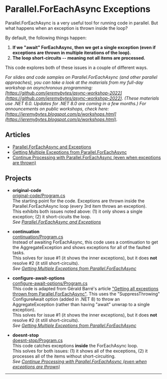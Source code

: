# Parallel.ForEachAsync Exceptions  

Parallel.ForEachAsync is a very useful tool for running code in parallel. But what happens when an exception is thrown inside the loop?  

By default, the following things happen:

1. **If we "await" ForEachAsync, then we get a single exception (even if exceptions are thrown in multiple iterations of the loop).**  
2. **The loop short-circuits -- meaning not all items are processed.**  

This code explores both of these issues in a couple of different ways.  

*For slides and code samples on Parallel.ForEachAsync (and other parallel approaches), you can take a look at the materials from my full-day workshop on asynchronous programming: [https://github.com/jeremybytes/async-workshop-2022](https://github.com/jeremybytes/async-workshop-2022). (These materials use .NET 6.0. Updates for .NET 8.0 are coming in a few months.) For announcements on public workshops, check here: [https://jeremybytes.blogspot.com/p/workshops.html](https://jeremybytes.blogspot.com/p/workshops.html).*  

## Articles

* [Parallel.ForEachAsync and Exceptions](https://jeremybytes.blogspot.com/2024/02/parallelforeachasync-and-exceptions.html)  
* [Getting Multiple Exceptions from Parallel.ForEachAsync](https://jeremybytes.blogspot.com/2024/02/getting-multiple-exceptions-from.html)  
* [Continue Processing with Parallel.ForEachAsync (even when exceptions are thrown)](https://jeremybytes.blogspot.com/2024/02/continue-processing-with.html)  

## Projects

* **original-code**  
[original-code/Program.cs](./ForEachAsyncException/original-code/Program.cs)  
The starting point for the code. Exceptions are thrown inside the Parallel.ForEachAsync loop (every 3rd item throws an exception).  
This exhibits both issues noted above: (1) it only shows a single exception; (2) it short-cicuits the loop.  
*See [Parallel.ForEachAsync and Exceptions](https://jeremybytes.blogspot.com/2024/02/parallelforeachasync-and-exceptions.html)*

* **continuation**  
[continuation/Program.cs](./ForEachAsyncException/continuation/Program.cs)  
Instead of awaiting ForEachAsync, this code uses a continuation to get the AggregateException and shows exceptions for all of the faulted tasks.  
This solves for issue #1 (it shows the inner exceptions), but it does **not** resolve #2 (it still short-circuits).  
*See [Getting Multiple Exceptions from Parallel.ForEachAsync](https://jeremybytes.blogspot.com/2024/02/getting-multiple-exceptions-from.html)*

* **configure-await-options**  
[configure-await-options/Program.cs](./ForEachAsyncException/configure-await-options/Program.cs)  
This code is adapted from Gérald Barré's article ["Getting all exceptions thrown from Parallel.ForEachAsync"](https://www.meziantou.net/getting-all-exceptions-thrown-from-parallel-foreachasync.htm). This uses the "SuppressThrowing" ConfigureAwait option (added in .NET 8) to throw an AggregateException (rather than having "await" unwrap to a single exception).  
This solves for issue #1 (it shows the inner exceptions), but it does **not** resolve #2 (it still short-circuits).  
*See [Getting Multiple Exceptions from Parallel.ForEachAsync](https://jeremybytes.blogspot.com/2024/02/getting-multiple-exceptions-from.html)*

* **doesnt-stop**  
[doesnt-stop/Program.cs](./ForEachAsyncException/doesnt-stop/Program.cs)  
This code catches exceptions **inside** the ForEachAsync loop.  
This solves for both issues: (1) it shows all of the exceptions, (2) it processes all of the items without short-circuiting.  
*See [Continue Processing with Parallel.ForEachAsync (even when exceptions are thrown)](https://jeremybytes.blogspot.com/2024/02/continue-processing-with.html)*

---
